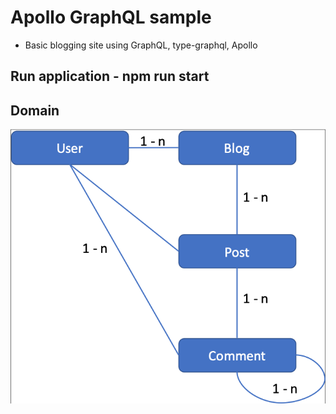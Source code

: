 # Apollo GraphQL sample
- Basic blogging site using GraphQL, type-graphql, Apollo

## **Run application** - npm run start

## Domain
![Domain](assets/domain.png)


